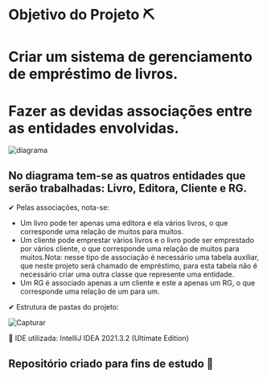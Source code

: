 # Objetivo do Projeto ⛏

<h1> Criar um sistema de gerenciamento de empréstimo de livros. </h1> 
<h1> Fazer as devidas associações entre as entidades envolvidas. </h1> 

![diagrama](https://user-images.githubusercontent.com/72419533/157234661-4212e969-6442-4eca-b8a2-683111879dfb.PNG)

<h2> No diagrama tem-se as quatros entidades que serão trabalhadas: Livro, Editora, Cliente e RG. </h2> 

✔ Pelas associações, nota-se: 

- Um livro pode ter apenas uma editora e ela vários livros, o que corresponde uma relação de muitos para muitos.
- Um cliente pode emprestar vários livros e o livro pode ser emprestado por vários cliente, o que corresponde uma relação de muitos para muitos.Nota: nesse tipo de associação é necessário uma tabela auxiliar, que neste projeto será chamado de empréstimo, para esta tabela não é necessário criar uma outra classe que represente uma entidade.
- Um RG é associado apenas a um cliente e este a apenas um RG, o que corresponde uma relação de um para um.


✔ Estrutura de pastas do projeto: 


![Capturar](https://user-images.githubusercontent.com/72419533/157235240-1c582377-ba58-4402-a1b8-5ee1e40608bd.PNG)


📢 IDE utilizada: IntelliJ IDEA 2021.3.2 (Ultimate Edition)



<h2> Repositório criado para fins de estudo 📓 </h2>
